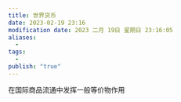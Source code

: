 ```yaml
---
title: 世界货币
date: 2023-02-19 23:16
modification date: 2023 二月 19日 星期日 23:16:05
aliases:
  - 
tags:
  - 
publish: "true"
---
```


在国际商品流通中发挥一般等价物作用

